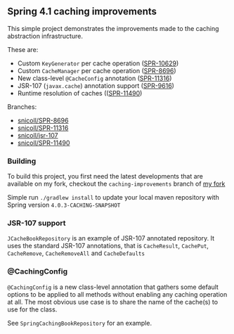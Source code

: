 ## Spring 4.1 caching improvements

This simple project demonstrates the improvements made to the caching abstraction
infrastructure.

These are:

* Custom `KeyGenerator` per cache operation ([SPR-10629](https://jira.springsource.org/browse/SPR-10629))
* Custom `CacheManager` per cache operation ([SPR-8696](https://jira.springsource.org/browse/SPR-8696))
* New class-level `@CacheConfig` annotation ([SPR-11316](https://jira.springsource.org/browse/SPR-11316))
* JSR-107 (`javax.cache`) annotation support ([SPR-9616](https://jira.springsource.org/browse/SPR-9616))
* Runtime resolution of caches (([SPR-11490](https://jira.springsource.org/browse/SPR-11490))

Branches:

* [snicoll/SPR-8696](https://github.com/snicoll/spring-framework/commits/SPR-8696)
* [snicoll/SPR-11316](https://github.com/snicoll/spring-framework/commits/SPR-11316)
* [snicoll/jsr-107](https://github.com/snicoll/spring-framework/commits/jsr-107)
* [snicoll/SPR-11490](https://github.com/snicoll/spring-framework/commits/SPR-11490)


### Building

To build this project, you first need the latest developments that are available on
my fork, checkout the `caching-improvements` branch of [my fork](https://github.com/snicoll/spring-framework/)

Simple run `./gradlew install` to update your local maven repository with Spring
version `4.0.3-CACHING-SNAPSHOT`

### JSR-107 support

`JCacheBookRepository` is an example of JSR-107 annotated repository. It uses the
standard JSR-107 annotations, that is `CacheResult`, `CachePut`, `CacheRemove`,
`CacheRemoveAll` and `CacheDefaults`

### @CachingConfig

`@CachingConfig` is a new class-level annotation that gathers some default options to
be applied to all methods without enabling any caching operation at all. The most obvious
use case is to share the name of the cache(s) to use for the class.

See `SpringCachingBookRepository` for an example.